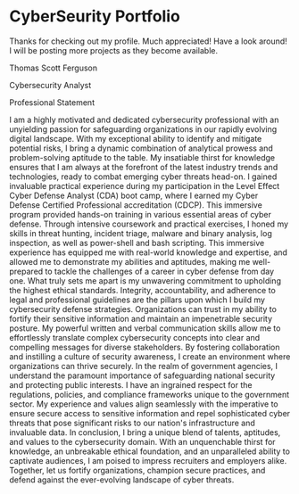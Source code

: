 # CyberSeurity Portfolio
Thanks for checking out my profile. Much appreciated!
Have a look around! I will be posting more projects as they become available. 

Thomas Scott Ferguson

Cybersecurity Analyst

Professional Statement


I am a highly motivated and dedicated cybersecurity professional with an unyielding
passion for safeguarding organizations in our rapidly evolving digital landscape. With
my exceptional ability to identify and mitigate potential risks, I bring a dynamic
combination of analytical prowess and problem-solving aptitude to the table. My
insatiable thirst for knowledge ensures that I am always at the forefront of the latest
industry trends and technologies, ready to combat emerging cyber threats head-on.
I gained invaluable practical experience during my participation in the Level Effect
Cyber Defense Analyst (CDA) boot camp, where I earned my Cyber Defense Certified
Professional accreditation (CDCP). This immersive program provided hands-on
training in various essential areas of cyber defense. Through intensive coursework and
practical exercises, I honed my skills in threat hunting, incident triage, malware and
binary analysis, log inspection, as well as power-shell and bash scripting. This
immersive experience has equipped me with real-world knowledge and expertise, and
allowed me to demonstrate my abilities and aptitudes, making me well-prepared to
tackle the challenges of a career in cyber defense from day one.
What truly sets me apart is my unwavering commitment to upholding the highest
ethical standards. Integrity, accountability, and adherence to legal and professional
guidelines are the pillars upon which I build my cybersecurity defense strategies.
Organizations can trust in my ability to fortify their sensitive information and maintain
an impenetrable security posture.
My powerful written and verbal communication skills allow me to effortlessly translate
complex cybersecurity concepts into clear and compelling messages for diverse
stakeholders. By fostering collaboration and instilling a culture of security awareness, I
create an environment where organizations can thrive securely.
In the realm of government agencies, I understand the paramount importance of
safeguarding national security and protecting public interests. I have an ingrained
respect for the regulations, policies, and compliance frameworks unique to the
government sector. My experience and values align seamlessly with the imperative to
ensure secure access to sensitive information and repel sophisticated cyber threats
that pose significant risks to our nation's infrastructure and invaluable data.
In conclusion, I bring a unique blend of talents, aptitudes, and values to the
cybersecurity domain. With an unquenchable thirst for knowledge, an unbreakable
ethical foundation, and an unparalleled ability to captivate audiences, I am poised to
impress recruiters and employers alike. Together, let us fortify organizations, champion
secure practices, and defend against the ever-evolving landscape of cyber threats.

